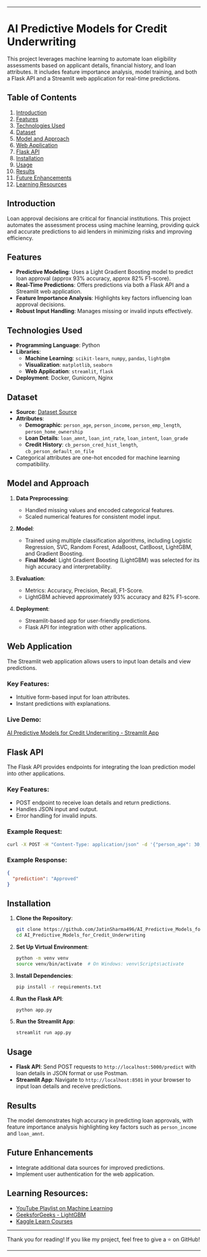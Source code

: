 

---

# AI Predictive Models for Credit Underwriting

This project leverages machine learning to automate loan eligibility assessments based on applicant details, financial history, and loan attributes. It includes feature importance analysis, model training, and both a Flask API and a Streamlit web application for real-time predictions.

## Table of Contents

1. [Introduction](#introduction)  
2. [Features](#features)  
3. [Technologies Used](#technologies-used)  
4. [Dataset](#dataset)  
5. [Model and Approach](#model-and-approach)  
6. [Web Application](#web-application)  
7. [Flask API](#flask-api)  
8. [Installation](#installation)  
9. [Usage](#usage)  
10. [Results](#results)  
11. [Future Enhancements](#future-enhancements)  
12. [Learning Resources](#learning-resources)  

## Introduction

Loan approval decisions are critical for financial institutions. This project automates the assessment process using machine learning, providing quick and accurate predictions to aid lenders in minimizing risks and improving efficiency.

## Features

- **Predictive Modeling**: Uses a Light Gradient Boosting model to predict loan approval (approx 93% accuracy, approx 82% F1-score).
- **Real-Time Predictions**: Offers predictions via both a Flask API and a Streamlit web application.
- **Feature Importance Analysis**: Highlights key factors influencing loan approval decisions.
- **Robust Input Handling**: Manages missing or invalid inputs effectively.

## Technologies Used

- **Programming Language**: Python
- **Libraries**:
  - **Machine Learning**: `scikit-learn`, `numpy`, `pandas`, `lightgbm`
  - **Visualization**: `matplotlib`, `seaborn`
  - **Web Application**: `streamlit`, `flask`
- **Deployment**: Docker, Gunicorn, Nginx

## Dataset

- **Source**: [Dataset Source](#)
- **Attributes**:
  - **Demographic**: `person_age`, `person_income`, `person_emp_length`, `person_home_ownership`
  - **Loan Details**: `loan_amnt`, `loan_int_rate`, `loan_intent`, `loan_grade`
  - **Credit History**: `cb_person_cred_hist_length`, `cb_person_default_on_file`
- Categorical attributes are one-hot encoded for machine learning compatibility.

## Model and Approach

1. **Data Preprocessing**:
   - Handled missing values and encoded categorical features.
   - Scaled numerical features for consistent model input.

2. **Model**:
   - Trained using multiple classification algorithms, including Logistic Regression, SVC, Random Forest, AdaBoost, CatBoost, LightGBM, and Gradient Boosting.
   - **Final Model**: Light Gradient Boosting (LightGBM) was selected for its high accuracy and interpretability.

3. **Evaluation**:
   - Metrics: Accuracy, Precision, Recall, F1-Score.
   - LightGBM achieved approximately 93% accuracy and 82% F1-score.

4. **Deployment**:
   - Streamlit-based app for user-friendly predictions.
   - Flask API for integration with other applications.

## Web Application

The Streamlit web application allows users to input loan details and view predictions.

### Key Features:
- Intuitive form-based input for loan attributes.
- Instant predictions with explanations.

### Live Demo:
[AI Predictive Models for Credit Underwriting - Streamlit App](https://jatinsharma496-ai-predictive-models-for-credit-under-app-vbp9fd.streamlit.app/)

## Flask API

The Flask API provides endpoints for integrating the loan prediction model into other applications.

### Key Features:
- POST endpoint to receive loan details and return predictions.
- Handles JSON input and output.
- Error handling for invalid inputs.

### Example Request:

```bash
curl -X POST -H "Content-Type: application/json" -d '{"person_age": 30, "person_income": 50000, "loan_amnt": 20000, "loan_int_rate": 5.5, "loan_grade": "A"}' http://localhost:5000/predict
```

### Example Response:

```json
{
  "prediction": "Approved"
}
```

## Installation

1. **Clone the Repository**:

   ```bash
   git clone https://github.com/JatinSharma496/AI_Predictive_Models_for_Credit_Underwriting.git
   cd AI_Predictive_Models_for_Credit_Underwriting
   ```

2. **Set Up Virtual Environment**:

   ```bash
   python -m venv venv
   source venv/bin/activate  # On Windows: venv\Scripts\activate
   ```

3. **Install Dependencies**:

   ```bash
   pip install -r requirements.txt
   ```

4. **Run the Flask API**:

   ```bash
   python app.py
   ```

5. **Run the Streamlit App**:

   ```bash
   streamlit run app.py
   ```

## Usage

- **Flask API**: Send POST requests to `http://localhost:5000/predict` with loan details in JSON format or use Postman.
- **Streamlit App**: Navigate to `http://localhost:8501` in your browser to input loan details and receive predictions.

## Results

The model demonstrates high accuracy in predicting loan approvals, with feature importance analysis highlighting key factors such as `person_income` and `loan_amnt`.

## Future Enhancements

- Integrate additional data sources for improved predictions.
- Implement user authentication for the web application.

## Learning Resources:

- [YouTube Playlist on Machine Learning](https://youtube.com/playlist?list=PLKnIA16_Rmvbr7zKYQuBfsVkjoLcJgxHH&si=QWJRhsnFwu6etoRT)
- [GeeksforGeeks - LightGBM](https://www.geeksforgeeks.org/lightgbm-light-gradient-boosting-machine/)
- [Kaggle Learn Courses](https://www.kaggle.com/learn)
---

Thank you for reading! If you like my project, feel free to give a ⭐ on GitHub!

---
